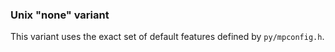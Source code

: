 ### Unix "none" variant

This variant uses the exact set of default features defined by `py/mpconfig.h`.
